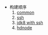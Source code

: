 - 构建顺序
    1. [common](env/common/Dockerfile)
    2. [ssh](env/ssh/Dockerfile)
    3. [jdk8 with ssh](env/jdk8/Dockerfile)
    4. [hdnode](env/hdnode/Dockerfile)

